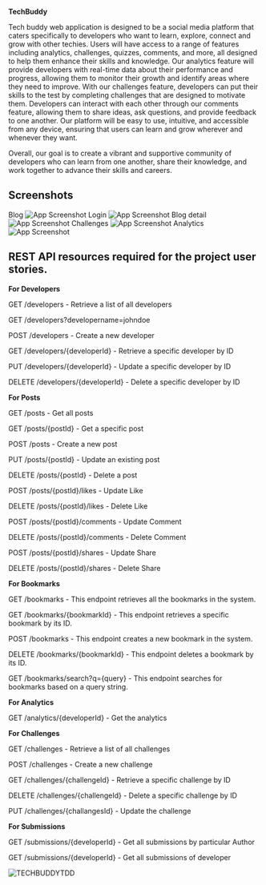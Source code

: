 **TechBuddy**

Tech buddy web application is designed to be a social media platform that caters specifically to developers who want to learn, explore, connect and grow with other techies.
Users will have access to a range of features including analytics, challenges, quizzes, comments, and more, all designed to help them enhance their skills and knowledge.
Our analytics feature will provide developers with real-time data about their performance and progress, allowing them to monitor their growth and identify areas where they need to improve.
With our challenges feature, developers can put their skills to the test by completing challenges that are designed to motivate them.
Developers can interact with each other through our comments feature, allowing them to share ideas, ask questions, and provide feedback to one another.
Our platform will be easy to use, intuitive, and accessible from any device, ensuring that users can learn and grow wherever and whenever they want.

Overall, our goal is to create a vibrant and supportive community of developers who can learn from one another, share their knowledge, and work together to advance their skills and careers.
## Screenshots
Blog
![App Screenshot](https://rohancodes2.github.io/images/blog-feature.png)
Login
![App Screenshot](https://rohancodes2.github.io/images/Screenshot%202023-04-20%20at%2011.30.22%20AM.png)
Blog detail
![App Screenshot](https://rohancodes2.github.io/images/blog-detail.png)
Challenges
![App Screenshot](https://rohancodes2.github.io/images/challenges.png)
Analytics
![App Screenshot](https://rohancodes2.github.io/images/analytics.png)



## REST API resources required for the project user stories.

**For Developers**

GET  /developers - Retrieve a list of all developers

GET  /developers?developername=johndoe

POST  /developers - Create a new developer

GET  /developers/{developerId} - Retrieve a specific developer by ID

PUT  /developers/{developerId} - Update a specific developer by ID

DELETE  /developers/{developerId} - Delete a specific developer by ID


**For Posts**

GET /posts - Get all posts

GET /posts/{postId} - Get a specific post

POST /posts - Create a new post

PUT /posts/{postId} - Update an existing post

DELETE /posts/{postId} - Delete a post

POST /posts/{postId}/likes - Update Like

DELETE /posts/{postId}/likes - Delete Like

POST /posts/{postId}/comments - Update Comment

DELETE /posts/{postId}/comments - Delete Comment

POST /posts/{postId}/shares - Update Share

DELETE /posts/{postId}/shares - Delete Share


**For Bookmarks**

GET /bookmarks - This endpoint retrieves all the bookmarks in the system.
 
GET /bookmarks/{bookmarkId} - This endpoint retrieves a specific bookmark by its ID.

POST /bookmarks - This endpoint creates a new bookmark in the system.

DELETE /bookmarks/{bookmarkId} - This endpoint deletes a bookmark by its ID.

GET /bookmarks/search?q={query} - This endpoint searches for bookmarks based on a query string.



**For Analytics**

GET /analytics/{developerId} - Get the analytics



**For Challenges**

GET /challenges - Retrieve a list of all challenges

POST /challenges - Create a new challenge

GET /challenges/{challengeId} - Retrieve a specific challenge by ID

DELETE /challenges/{challengeId} - Delete a specific challenge by ID

PUT /challenges/{challangesId} - Update the challenge


**For Submissions**

GET /submissions/{developerId} - Get all submissions by particular Author

GET /submissions/{developerId} - Get all submissions of developer





![TECHBUDDYTDD](https://user-images.githubusercontent.com/122548499/227009755-50ebf098-05ae-4ca8-bdb9-e46b43a1cb97.jpg)




